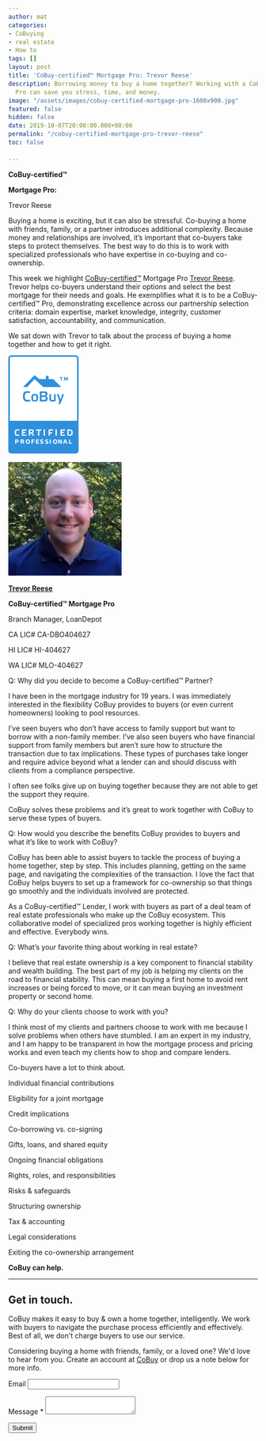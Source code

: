 ```yaml
---
author: mat
categories:
- CoBuying
- real estate
- How to
tags: []
layout: post
title: 'CoBuy-certified™ Mortgage Pro: Trevor Reese'
description: Borrowing money to buy a home together? Working with a CoBuy-certified™
  Pro can save you stress, time, and money.
image: "/assets/images/cobuy-certified-mortgage-pro-1600x900.jpg"
featured: false
hidden: false
date: 2019-10-07T20:00:00.000+00:00
permalink: "/cobuy-certified-mortgage-pro-trevor-reese"
toc: false

---
```

**CoBuy-certified™**

**Mortgage Pro:**

Trevor Reese

Buying a home is exciting, but it can also be stressful. Co-buying a home with friends, family, or a partner introduces additional complexity. Because money and relationships are involved, it’s important that co-buyers take steps to protect themselves. The best way to do this is to work with specialized professionals who have expertise in co-buying and co-ownership.

This week we highlight [CoBuy-certified™](https://www.gocobuy.com/certified-pro) Mortgage Pro [Trevor Reese](https://www.loandepot.com/loan-officers/treese). Trevor helps co-buyers understand their options and select the best mortgage for their needs and goals. He exemplifies what it is to be a CoBuy-certified™ Pro, demonstrating excellence across our partnership selection criteria: domain expertise, market knowledge, integrity, customer satisfaction, accountability, and communication.

We sat down with Trevor to talk about the process of buying a home together and how to get it right.

[![](/assets/images/certificate.png)](https://www.gocobuy.com/certified-pro)

[![](/assets/images/trevor_r.jpg)](https://www.loandepot.com/loan-officers/treese)

[**Trevor Reese**](https://www.loandepot.com/loan-officers/treese)

**CoBuy-certified™ Mortgage Pro**

Branch Manager, LoanDepot

CA LIC# CA-DBO404627

HI LIC# HI-404627

WA LIC# MLO-404627

Q: Why did you decide to become a CoBuy-certified™ Partner?

I have been in the mortgage industry for 19 years. I was immediately interested in the flexibility CoBuy provides to buyers (or even current homeowners) looking to pool resources.

I’ve seen buyers who don’t have access to family support but want to borrow with a non-family member. I’ve also seen buyers who have financial support from family members but aren’t sure how to structure the transaction due to tax implications. These types of purchases take longer and require advice beyond what a lender can and should discuss with clients from a compliance perspective.

I often see folks give up on buying together because they are not able to get the support they require.

CoBuy solves these problems and it’s great to work together with CoBuy to serve these types of buyers.

Q: How would you describe the benefits CoBuy provides to buyers and what it’s like to work with CoBuy?

CoBuy has been able to assist buyers to tackle the process of buying a home together, step by step. This includes planning, getting on the same page, and navigating the complexities of the transaction. I love the fact that CoBuy helps buyers to set up a framework for co-ownership so that things go smoothly and the individuals involved are protected.

As a CoBuy-certified™ Lender, I work with buyers as part of a deal team of real estate professionals who make up the CoBuy ecosystem. This collaborative model of specialized pros working together is highly efficient and effective. Everybody wins.

Q: What’s your favorite thing about working in real estate?

I believe that real estate ownership is a key component to financial stability and wealth building. The best part of my job is helping my clients on the road to financial stability. This can mean buying a first home to avoid rent increases or being forced to move, or it can mean buying an investment property or second home.

Q: Why do your clients choose to work with you?

I think most of my clients and partners choose to work with me because I solve problems when others have stumbled. I am an expert in my industry, and I am happy to be transparent in how the mortgage process and pricing works and even teach my clients how to shop and compare lenders.

Co-buyers have a lot to think about.

Individual financial contributions

Eligibility for a joint mortgage

Credit implications

Co-borrowing vs. co-signing

Gifts, loans, and shared equity

Ongoing financial obligations

Rights, roles, and responsibilities

Risks & safeguards

Structuring ownership

Tax & accounting

Legal considerations

Exiting the co-ownership arrangement

**CoBuy can help.**

***

## Get in touch.

CoBuy makes it easy to buy & own a home together, intelligently. We work with buyers to navigate the purchase process efficiently and effectively. Best of all, we don't charge buyers to use our service.

Considering buying a home with friends, family, or a loved one? We'd love to hear from you. Create an account at [CoBuy](http://www.gocobuy.com) or drop us a note below for more info.

<form name="post-contact" method="POST" data-netlify="true">
<p class="form-group">
<label form="formEmail">Email</label>
<input type="email" name="email" class="form-control" id="formEmail" required/>
</p>
<p class="form-group">
<label for="formMessage">Message <span class="text-danger">*</span></label>
<textarea name="message" class="form-control" id="formMessage" required></textarea>
</p>
<p>
<button type="submit" class="btn btn-primary">Submit</button>
</p>
</form>